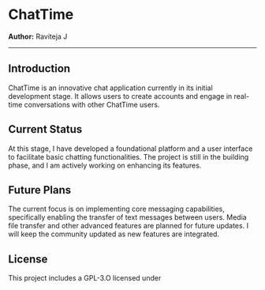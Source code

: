 # ChatTime

**Author:** Raviteja J

---

## Introduction

ChatTime is an innovative chat application currently in its initial development stage. It allows users to create accounts and engage in real-time conversations with other ChatTime users.

## Current Status

At this stage, I have developed a foundational platform and a user interface to facilitate basic chatting functionalities. The project is still in the building phase, and I am actively working on enhancing its features.

## Future Plans

The current focus is on implementing core messaging capabilities, specifically enabling the transfer of text messages between users. Media file transfer and other advanced features are planned for future updates. I will keep the community updated as new features are integrated.

## License

This project includes a GPL-3.O licensed under 

